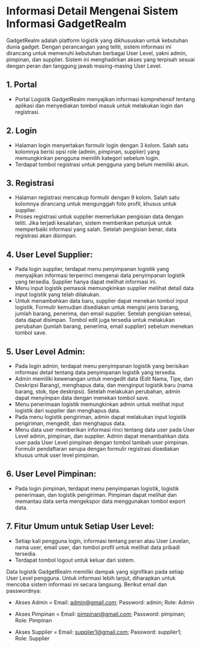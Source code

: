 # Informasi Detail Mengenai Sistem Informasi GadgetRealm

GadgetRealm adalah platform logistik yang dikhususkan untuk kebutuhan dunia gadget. Dengan perancangan yang teliti, sistem informasi ini dirancang untuk memenuhi kebutuhan berbagai User Level, yakni admin, pimpinan, dan supplier. Sistem ini menghadirkan akses yang terpisah sesuai dengan peran dan tanggung jawab masing-masing User Level.

## 1. Portal
- Portal Logistik GadgetRealm menyajikan informasi komprehensif tentang aplikasi dan menyediakan tombol masuk untuk melakukan login dan registrasi.

## 2. Login
- Halaman login menyertakan formulir login dengan 3 kolom. Salah satu kolomnya berisi opsi role (admin, pimpinan, supplier) yang memungkinkan pengguna memilih kategori sebelum login.
- Terdapat tombol registrasi untuk pengguna yang belum memiliki akun.

## 3. Registrasi
- Halaman registrasi mencakup formulir dengan 9 kolom. Salah satu kolomnya dirancang untuk mengunggah foto profil, khusus untuk supplier.
- Proses registrasi untuk supplier memerlukan pengisian data dengan teliti. Jika terjadi kesalahan, sistem memberikan petunjuk untuk memperbaiki informasi yang salah. Setelah pengisian benar, data registrasi akan disimpan.

## 4. User Level Supplier:
- Pada login supplier, terdapat menu penyimpanan logistik yang menyajikan informasi terperinci mengenai data penyimpanan logistik yang tersedia. Supplier hanya dapat melihat informasi ini.
- Menu input logistik pemasok memungkinkan supplier melihat detail data input logistik yang telah dilakukan.
- Untuk menambahkan data baru, supplier dapat menekan tombol input logistik. Formulir kemudian disediakan untuk mengisi jenis barang, jumlah barang, penerima, dan email supplier. Setelah pengisian selesai, data dapat disimpan. Tombol edit juga tersedia untuk melakukan perubahan (jumlah barang, penerima, email supplier) sebelum menekan tombol save.

## 5. User Level Admin:
- Pada login admin, terdapat menu penyimpanan logistik yang berisikan informasi detail tentang data penyimpanan logistik yang tersedia.
- Admin memiliki kewenangan untuk mengedit data (Edit Nama, Tipe, dan Deskripsi Barang), menghapus data, dan menginput logistik baru (nama barang, stok, tipe deskripsi). Setelah melakukan perubahan, admin dapat menyimpan data dengan menekan tombol save.
- Menu penerimaan logistik memungkinkan admin untuk melihat input logistik dari supplier dan menghapus data.
- Pada menu logistik pengiriman, admin dapat melakukan input logistik pengiriman, mengedit, dan menghapus data.
- Menu data user memberikan informasi rinci tentang data user pada User Level admin, pimpinan, dan supplier. Admin dapat menambahkan data user pada User Level pimpinan dengan tombol tambah user pimpinan. Formulir pendaftaran serupa dengan formulir registrasi disediakan khusus untuk user level pimpinan.

## 6. User Level Pimpinan:
- Pada login pimpinan, terdapat menu penyimpanan logistik, logistik penerimaan, dan logistik pengiriman. Pimpinan dapat melihat dan memantau data serta mengekspor data menggunakan tombol export data.

## 7. Fitur Umum untuk Setiap User Level:
- Setiap kali pengguna login, informasi tentang peran atau User Levelan, nama user, email user, dan tombol profil untuk melihat data pribadi tersedia.
- Terdapat tombol logout untuk keluar dari sistem.

Data logistik GadgetRealm memiliki dampak yang signifikan pada setiap User Level pengguna. Untuk informasi lebih lanjut, diharapkan untuk mencoba sistem informasi ini secara langsung. Berikut email dan passwordnya:

- Akses Admin = Email: admin@gmail.com; Password: admin; Role: Admin

- Akses Pimpinan = Email: pimpinan@gmail.com; Password: pimpinan; Role: Pimpinan

- Akses Supplier = Email: supplier1@gmail.com; Password: supplier1; Role: Supplier
